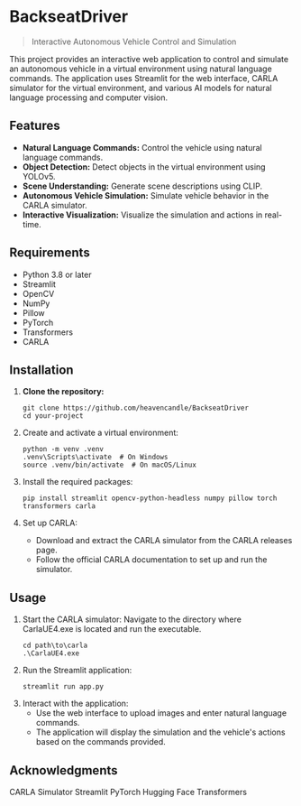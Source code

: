 # BackseatDriver
> Interactive Autonomous Vehicle Control and Simulation

This project provides an interactive web application to control and simulate an autonomous vehicle in a virtual environment using natural language commands. The application uses Streamlit for the web interface, CARLA simulator for the virtual environment, and various AI models for natural language processing and computer vision.

## Features

- **Natural Language Commands:** Control the vehicle using natural language commands.
- **Object Detection:** Detect objects in the virtual environment using YOLOv5.
- **Scene Understanding:** Generate scene descriptions using CLIP.
- **Autonomous Vehicle Simulation:** Simulate vehicle behavior in the CARLA simulator.
- **Interactive Visualization:** Visualize the simulation and actions in real-time.

## Requirements

- Python 3.8 or later
- Streamlit
- OpenCV
- NumPy
- Pillow
- PyTorch
- Transformers
- CARLA

## Installation

1. **Clone the repository:**

   ```
   git clone https://github.com/heavencandle/BackseatDriver
   cd your-project
   ```

2. Create and activate a virtual environment:

    ```
    python -m venv .venv
    .venv\Scripts\activate  # On Windows
    source .venv/bin/activate  # On macOS/Linux
    ```

3. Install the required packages:

    ```
    pip install streamlit opencv-python-headless numpy pillow torch transformers carla
    ```

4. Set up CARLA:
    - Download and extract the CARLA simulator from the CARLA releases page.
    - Follow the official CARLA documentation to set up and run the simulator.


## Usage
1. Start the CARLA simulator:
    Navigate to the directory where CarlaUE4.exe is located and run the executable.
    ```
    cd path\to\carla
    .\CarlaUE4.exe
    ```
2. Run the Streamlit application:
    ```
    streamlit run app.py
    ```
3. Interact with the application:
    - Use the web interface to upload images and enter natural language commands.
    - The application will display the simulation and the vehicle's actions based on the commands provided.

## Acknowledgments
CARLA Simulator
Streamlit
PyTorch
Hugging Face Transformers